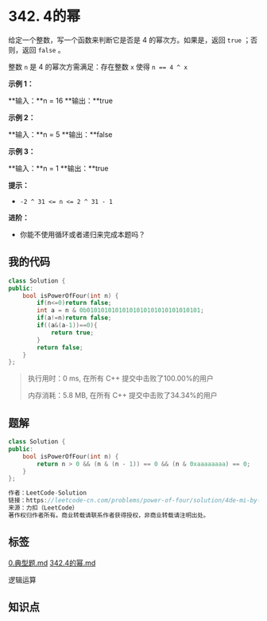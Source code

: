 # 342. 4的幂
给定一个整数，写一个函数来判断它是否是 4 的幂次方。如果是，返回 `true` ；否则，返回 `false` 。

整数 `n` 是 4 的幂次方需满足：存在整数 `x` 使得 `n == 4 ^ x`

 

**示例 1：**

**输入：**n = 16
**输出：**true


**示例 2：**

**输入：**n = 5
**输出：**false


**示例 3：**

**输入：**n = 1
**输出：**true




**提示：**


- `-2 ^ 31 <= n <= 2 ^ 31 - 1`




**进阶：**


- 你能不使用循环或者递归来完成本题吗？


## 我的代码

```c++
class Solution {
public:
    bool isPowerOfFour(int n) {
        if(n<=0)return false;
        int a = n & 0b01010101010101010101010101010101;
        if(a!=n)return false;
        if((a&(a-1))==0){
            return true;
        }
        return false;
    }
};
```
> 执行用时：0 ms, 在所有 C++ 提交中击败了100.00%的用户
>
> 内存消耗：5.8 MB, 在所有 C++ 提交中击败了34.34%的用户

## 题解

```c++
class Solution {
public:
    bool isPowerOfFour(int n) {
        return n > 0 && (n & (n - 1)) == 0 && (n & 0xaaaaaaaa) == 0;
    }
};

作者：LeetCode-Solution
链接：https://leetcode-cn.com/problems/power-of-four/solution/4de-mi-by-leetcode-solution-b3ya/
来源：力扣（LeetCode）
著作权归作者所有。商业转载请联系作者获得授权，非商业转载请注明出处。
```

## 标签
[0.典型题.md](0.典型题.md)
[342.4的幂.md](342.4的幂.md)

逻辑运算

## 知识点
